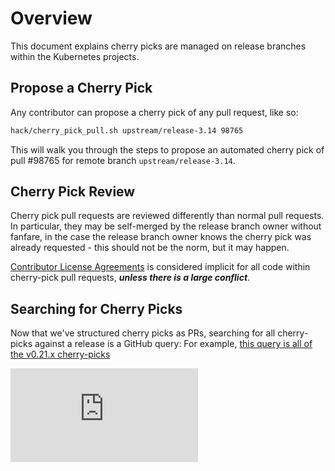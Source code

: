 <!-- BEGIN MUNGE: UNVERSIONED_WARNING -->


<!-- END MUNGE: UNVERSIONED_WARNING -->

# Overview

This document explains cherry picks are managed on release branches within the
Kubernetes projects.

## Propose a Cherry Pick

Any contributor can propose a cherry pick of any pull request, like so:

```sh
hack/cherry_pick_pull.sh upstream/release-3.14 98765
```

This will walk you through the steps to propose an automated cherry pick of pull
 #98765 for remote branch `upstream/release-3.14`.

## Cherry Pick Review

Cherry pick pull requests are reviewed differently than normal pull requests. In
particular, they may be self-merged by the release branch owner without fanfare,
in the case the release branch owner knows the cherry pick was already
requested - this should not be the norm, but it may happen.

[Contributor License Agreements](http://releases.k8s.io/v1.0.5/CONTRIBUTING.md) is considered implicit
for all code within cherry-pick pull requests, ***unless there is a large
conflict***.

## Searching for Cherry Picks

Now that we've structured cherry picks as PRs, searching for all cherry-picks
against a release is a GitHub query: For example,
[this query is all of the v0.21.x cherry-picks](https://github.com/GoogleCloudPlatform/kubernetes/pulls?utf8=%E2%9C%93&q=is%3Apr+%22automated+cherry+pick%22+base%3Arelease-0.21)


<!-- BEGIN MUNGE: IS_VERSIONED -->
<!-- TAG IS_VERSIONED -->
<!-- END MUNGE: IS_VERSIONED -->


<!-- BEGIN MUNGE: GENERATED_ANALYTICS -->
[![Analytics](https://kubernetes-site.appspot.com/UA-36037335-10/GitHub/docs/devel/cherry-picks.md?pixel)]()
<!-- END MUNGE: GENERATED_ANALYTICS -->
